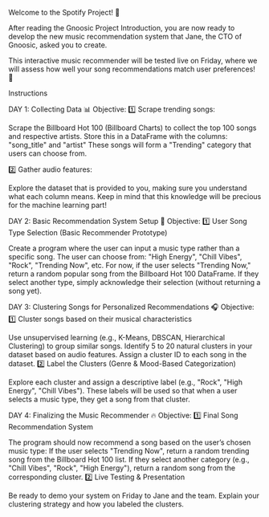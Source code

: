 Welcome to the Spotify Project! 🎵

After reading the Gnoosic Project Introduction, you are now ready to develop the new music recommendation system that Jane, the CTO of Gnoosic, asked you to create.

This interactive music recommender will be tested live on Friday, where we will assess how well your song recommendations match user preferences! 🚀

Instructions

DAY 1: Collecting Data 📊
Objective:
1️⃣ Scrape trending songs:

Scrape the Billboard Hot 100 (Billboard Charts) to collect the top 100 songs and respective artists.
Store this in a DataFrame with the columns:
"song_title" and "artist"
These songs will form a "Trending" category that users can choose from.

2️⃣ Gather audio features:

Explore the dataset that is provided to you, making sure you understand what each column means. Keep in mind that this knowledge will be precious for the machine learning part!

DAY 2: Basic Recommendation System Setup 🤖
Objective:
1️⃣ User Song Type Selection (Basic Recommender Prototype)

Create a program where the user can input a music type rather than a specific song.
The user can choose from:
"High Energy", "Chill Vibes", "Rock", "Trending Now", etc.
For now, if the user selects "Trending Now," return a random popular song from the Billboard Hot 100 DataFrame.
If they select another type, simply acknowledge their selection (without returning a song yet).

DAY 3: Clustering Songs for Personalized Recommendations 🎧
Objective:
1️⃣ Cluster songs based on their musical characteristics

Use unsupervised learning (e.g., K-Means, DBSCAN, Hierarchical Clustering) to group similar songs.
Identify 5 to 20 natural clusters in your dataset based on audio features.
Assign a cluster ID to each song in the dataset.
2️⃣ Label the Clusters (Genre & Mood-Based Categorization)

Explore each cluster and assign a descriptive label (e.g., "Rock", "High Energy", "Chill Vibes").
These labels will be used so that when a user selects a music type, they get a song from that cluster.

DAY 4: Finalizing the Music Recommender 🔥
Objective:
1️⃣ Final Song Recommendation System

The program should now recommend a song based on the user’s chosen music type:
If the user selects "Trending Now", return a random trending song from the Billboard Hot 100 list.
If they select another category (e.g., "Chill Vibes", "Rock", "High Energy"), return a random song from the corresponding cluster.
2️⃣ Live Testing & Presentation

Be ready to demo your system on Friday to Jane and the team.
Explain your clustering strategy and how you labeled the clusters.

